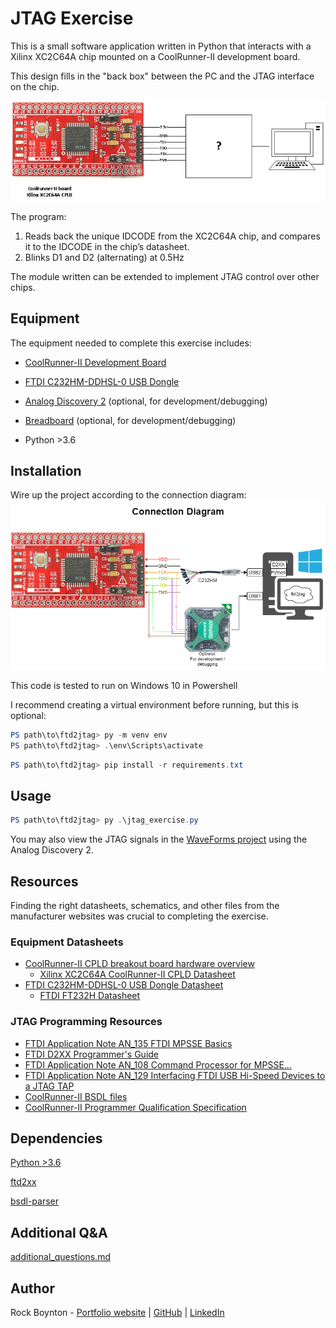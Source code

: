 # JTAG Exercise

This is a small software application written in Python that interacts with a
Xilinx XC2C64A chip mounted on a CoolRunner-II development board.

This design fills in the "back box" between the PC and the JTAG interface on the
chip.

![Task](img/task.png)

The program:

1. Reads back the unique IDCODE from the XC2C64A chip, and compares it to the IDCODE in the chip’s datasheet.
2. Blinks D1 and D2 (alternating) at 0.5Hz

The module written can be extended to implement JTAG control over other chips.

## Equipment

The equipment needed to complete this exercise includes:

* [CoolRunner-II Development Board](img/coolrunner_II_dev_board.jpg)

* [FTDI C232HM-DDHSL-0 USB Dongle](img\C232HM.webp)

* [Analog Discovery 2](img\analog_discovery_2.jpg) (optional, for development/debugging)

* [Breadboard](img\breadboard.jpg) (optional, for development/debugging)

* Python >3.6

## Installation

Wire up the project according to the connection diagram:
![Wiring Diagram](img/connection_diagram.png)

This code is tested to run on Windows 10 in Powershell

I recommend creating a virtual environment before running, but this is optional:

```powershell
PS path\to\ftd2jtag> py -m venv env
PS path\to\ftd2jtag> .\env\Scripts\activate
```

```powershell
PS path\to\ftd2jtag> pip install -r requirements.txt
```

## Usage

```powershell
PS path\to\ftd2jtag> py .\jtag_exercise.py
```

You may also view the JTAG signals in the [WaveForms project](tests/waveforms/jtag.dwf3logic) using
the Analog Discovery 2.

## Resources

Finding the right datasheets, schematics, and other files from the
manufacturer websites was crucial to completing the exercise.

### Equipment Datasheets

* [CoolRunner-II CPLD breakout board hardware overview](http://dangerousprototypes.com/docs/CoolRunner-II_CPLD_breakout_board)
  * [Xilinx XC2C64A CoolRunner-II CPLD Datasheet](https://www.xilinx.com/support/documentation/data_sheets/ds311.pdf)
* [FTDI C232HM-DDHSL-0 USB Dongle Datasheet](https://www.ftdichip.com/Support/Documents/DataSheets/Cables/DS_C232HM_MPSSE_CABLE.pdf)
  * [FTDI FT232H Datasheet](https://www.ftdichip.com/Support/Documents/DataSheets/ICs/DS_FT232H.pdf)

### JTAG Programming Resources

* [FTDI Application Note AN_135 FTDI MPSSE Basics](https://www.ftdichip.com/Support/Documents/AppNotes/AN_135_MPSSE_Basics.pdf)
* [FTDI D2XX Programmer's Guide](https://www.ftdichip.com/Support/Documents/ProgramGuides/D2XX_Programmer's_Guide(FT_000071).pdf)
* [FTDI Application Note AN_108 Command Processor for MPSSE...](https://www.ftdichip.com/Support/Documents/AppNotes/AN_108_Command_Processor_for_MPSSE_and_MCU_Host_Bus_Emulation_Modes.pdf)
* [FTDI Application Note AN_129 Interfacing FTDI USB Hi-Speed Devices to a JTAG TAP](https://www.ftdichip.com/Support/Documents/AppNotes/AN_129_FTDI_Hi_Speed_USB_To_JTAG_Example.pdf)
* [CoolRunner-II BSDL files](https://www.xilinx.com/support/download/index.html/content/xilinx/en/downloadNav/device-models/bsdl-models/cplds.html)
* [CoolRunner-II Programmer Qualification Specification](https://ia801201.us.archive.org/0/items/CoolRunnerIIProgrammerQualificationSpecification/CoolRunner-II%20Programmer%20Qualification%20Specification.pdf)

## Dependencies

[Python >3.6](https://www.python.org/downloads/)

[ftd2xx](https://pypi.org/project/ftd2xx/)

[bsdl-parser](https://pypi.org/project/bsdl-parser/)

## Additional Q&A

[additional_questions.md](additional_questions.md)

## Author

Rock Boynton - [Portfolio website](https://rockboynton.com)
                | [GitHub](https://github.com/rockboynton)
                | [LinkedIn](https://linkedin.com/in/rock-boynton)
